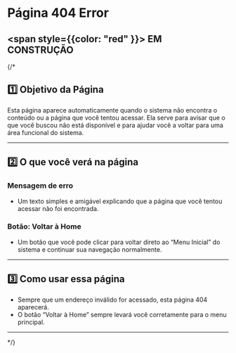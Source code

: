 

#  Página 404 Error

##  <span style={{color: "red" }}>  EM CONSTRUÇÃO </span>

{/*

## 1️⃣ Objetivo da Página 
Esta página aparece automaticamente quando o sistema não encontra o conteúdo ou a página que você tentou acessar. Ela serve para avisar que o que você buscou não está disponível e para ajudar você a voltar para uma área funcional do sistema.

---

## 2️⃣ O que você verá na página

### Mensagem de erro  
- Um texto simples e amigável explicando que a página que você tentou acessar não foi encontrada.

### Botão: Voltar à Home  
- Um botão que você pode clicar para voltar direto ao “Menu Inicial” do sistema e continuar sua navegação normalmente.

---

## 3️⃣ Como usar essa página

- Sempre que um endereço inválido for acessado, esta página 404 aparecerá.  
- O botão “Voltar à Home” sempre levará você corretamente para o menu principal.

---



*/}
